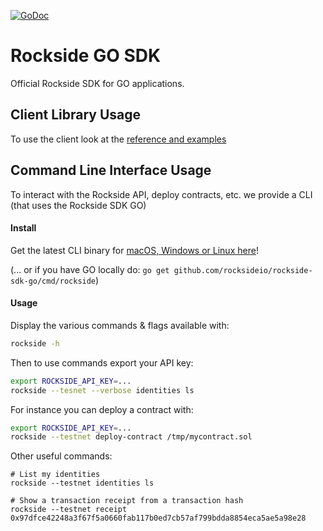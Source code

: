 [![GoDoc](https://godoc.org/github.com/rocksideio/rockside-sdk-go?status.svg)](https://godoc.org/github.com/rocksideio/rockside-sdk-go)

# Rockside GO SDK

Official Rockside SDK for GO applications.

## Client Library Usage

To use the client look at the [reference and examples](https://pkg.go.dev/github.com/rocksideio/rockside-sdk-go?tab=overview) 

## Command Line Interface Usage

To interact with the Rockside API, deploy contracts, etc. we provide a CLI (that uses the Rockside SDK GO)

#### Install 

Get the latest CLI binary for [macOS, Windows or Linux here](https://github.com/rocksideio/rockside-sdk-go/releases)!

(... or if you have GO locally do: `go get github.com/rocksideio/rockside-sdk-go/cmd/rockside`)

#### Usage

Display the various commands & flags available with:

```sh
rockside -h
```

Then to use commands export your API key:

```sh
export ROCKSIDE_API_KEY=...
rockside --tesnet --verbose identities ls
```

For instance you can deploy a contract with:

```sh
export ROCKSIDE_API_KEY=...
rockside --testnet deploy-contract /tmp/mycontract.sol
```

Other useful commands:

```console
# List my identities
rockside --testnet identities ls

# Show a transaction receipt from a transaction hash
rockside --testnet receipt 0x97dfce42248a3f67f5a0660fab117b0ed7cb57af799bdda8854eca5ae5a98e28
```